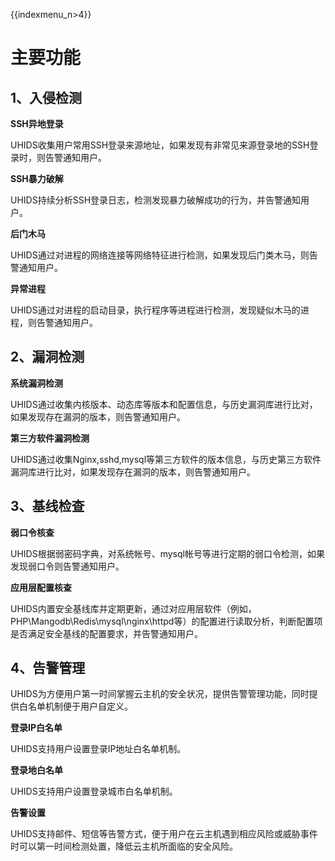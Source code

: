 {{indexmenu_n>4}}

# 主要功能

## 1、入侵检测

**SSH异地登录**

UHIDS收集用户常用SSH登录来源地址，如果发现有非常见来源登录地的SSH登录时，则告警通知用户。

**SSH暴力破解**

UHIDS持续分析SSH登录日志，检测发现暴力破解成功的行为，并告警通知用户。

**后门木马**

UHIDS通过对进程的网络连接等网络特征进行检测，如果发现后门类木马，则告警通知用户。

**异常进程**

UHIDS通过对进程的启动目录，执行程序等进程进行检测，发现疑似木马的进程，则告警通知用户。

## 2、漏洞检测

**系统漏洞检测**

UHIDS通过收集内核版本、动态库等版本和配置信息，与历史漏洞库进行比对，如果发现存在漏洞的版本，则告警通知用户。

**第三方软件漏洞检测**

UHIDS通过收集Nginx,sshd,mysql等第三方软件的版本信息，与历史第三方软件漏洞库进行比对，如果发现存在漏洞的版本，则告警通知用户。

## 3、基线检查

**弱口令核查**

UHIDS根据弱密码字典，对系统帐号、mysql帐号等进行定期的弱口令检测，如果发现弱口令则告警通知用户。

**应用层配置核查**

UHIDS内置安全基线库并定期更新，通过对应用层软件（例如，PHP\\Mangodb\\Redis\\mysql\\nginx\\httpd等）的配置进行读取分析，判断配置项是否满足安全基线的配置要求，并告警通知用户。

## 4、告警管理

UHIDS为方便用户第一时间掌握云主机的安全状况，提供告警管理功能，同时提供白名单机制便于用户自定义。

**登录IP白名单**

UHIDS支持用户设置登录IP地址白名单机制。

**登录地白名单**

UHIDS支持用户设置登录城市白名单机制。

**告警设置**

UHIDS支持邮件、短信等告警方式，便于用户在云主机遇到相应风险或威胁事件时可以第一时间检测处置，降低云主机所面临的安全风险。
